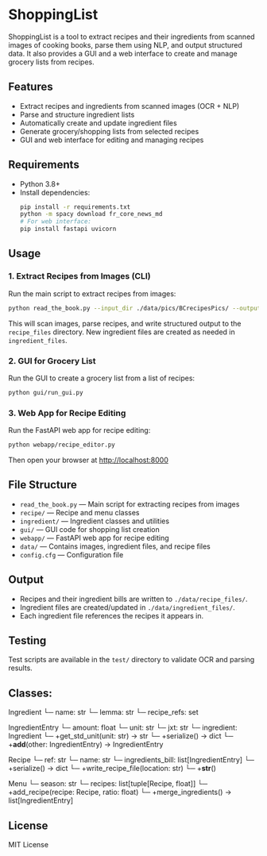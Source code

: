 
# ShoppingList

ShoppingList is a tool to extract recipes and their ingredients from scanned images of cooking books, parse them using NLP, and output structured data. It also provides a GUI and a web interface to create and manage grocery lists from recipes.

## Features
- Extract recipes and ingredients from scanned images (OCR + NLP)
- Parse and structure ingredient lists
- Automatically create and update ingredient files
- Generate grocery/shopping lists from selected recipes
- GUI and web interface for editing and managing recipes

## Requirements
- Python 3.8+
- Install dependencies:
  ```sh
  pip install -r requirements.txt
  python -m spacy download fr_core_news_md
  # For web interface:
  pip install fastapi uvicorn
  ```

## Usage

### 1. Extract Recipes from Images (CLI)

Run the main script to extract recipes from images:

```sh
python read_the_book.py --input_dir ./data/pics/BCrecipesPics/ --output_dir ./data/recipe_files/
```

This will scan images, parse recipes, and write structured output to the `recipe_files` directory. New ingredient files are created as needed in `ingredient_files`.

### 2. GUI for Grocery List

Run the GUI to create a grocery list from a list of recipes:

```sh
python gui/run_gui.py
```

### 3. Web App for Recipe Editing

Run the FastAPI web app for recipe editing:

```sh
python webapp/recipe_editor.py
```
Then open your browser at [http://localhost:8000](http://localhost:8000)

## File Structure

- `read_the_book.py` — Main script for extracting recipes from images
- `recipe/` — Recipe and menu classes
- `ingredient/` — Ingredient classes and utilities
- `gui/` — GUI code for shopping list creation
- `webapp/` — FastAPI web app for recipe editing
- `data/` — Contains images, ingredient files, and recipe files
- `config.cfg` — Configuration file

## Output
- Recipes and their ingredient bills are written to `./data/recipe_files/`.
- Ingredient files are created/updated in `./data/ingredient_files/`.
- Each ingredient file references the recipes it appears in.

## Testing
Test scripts are available in the `test/` directory to validate OCR and parsing results.

## Classes:
Ingredient
  └─ name: str
  └─ lemma: str
  └─ recipe_refs: set

IngredientEntry
  └─ amount: float
  └─ unit: str
  └─ jxt: str
  └─ ingredient: Ingredient
  └─ +get_std_unit(unit: str) -> str
  └─ +serialize() -> dict
  └─ +__add__(other: IngredientEntry) -> IngredientEntry

Recipe
  └─ ref: str
  └─ name: str
  └─ ingredients_bill: list[IngredientEntry]
  └─ +serialize() -> dict
  └─ +write_recipe_file(location: str)
  └─ +__str__()

Menu
  └─ season: str
  └─ recipes: list[tuple[Recipe, float]]
  └─ +add_recipe(recipe: Recipe, ratio: float)
  └─ +merge_ingredients() -> list[IngredientEntry]

## License
MIT License
       